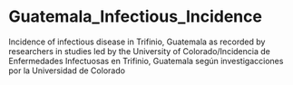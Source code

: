 # Guatemala_Infectious_Incidence
Incidence of infectious disease in Trifinio, Guatemala as recorded by researchers in studies led by the University of Colorado/Incidencia de Enfermedades Infectuosas en Trifinio, Guatemala según investigacciones por la Universidad de Colorado
